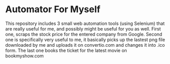 # Automator For Myself
 This repository includes 3 small web automation tools (using Selenium) that are really useful for me, and possibly might be useful for you as well. First one, scraps the stock price for the entered company from Google. Second one is specifically very useful to me, it basically picks up the lastest png file downloaded by me and uploads it on convertio.com and changes it into .ico form. The last one books the ticket for the latest movie on bookmyshow.com
